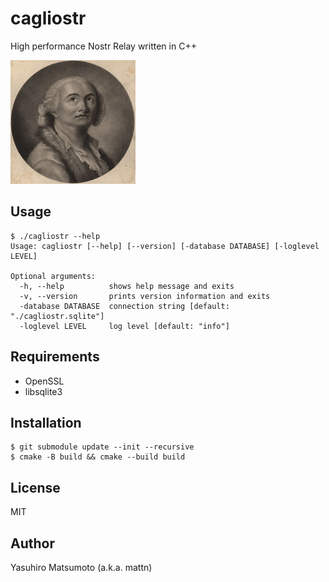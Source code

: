 # cagliostr

High performance Nostr Relay written in C++

![cagliostr](cagliostr.png)

## Usage

```
$ ./cagliostr --help
Usage: cagliostr [--help] [--version] [-database DATABASE] [-loglevel LEVEL]

Optional arguments:
  -h, --help          shows help message and exits 
  -v, --version       prints version information and exits 
  -database DATABASE  connection string [default: "./cagliostr.sqlite"]
  -loglevel LEVEL     log level [default: "info"]
```

## Requirements

* OpenSSL
* libsqlite3

## Installation

```
$ git submodule update --init --recursive
$ cmake -B build && cmake --build build
```

## License

MIT

## Author

Yasuhiro Matsumoto (a.k.a. mattn)
